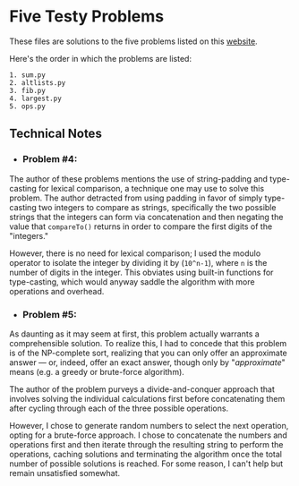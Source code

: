 # Five Testy Problems
These files are solutions to the five problems listed on this [website](https://www.shiftedup.com/2015/05/07/five-programming-problems-every-software-engineer-should-be-able-to-solve-in-less-than-1-hour).

Here's the order in which the problems are listed:

	1. sum.py
	2. altlists.py
	3. fib.py 
	4. largest.py
	5. ops.py

## Technical Notes


- ### Problem #4: 

The author of these problems mentions the use of string-padding and type-casting for lexical comparison, a technique one may use to solve this problem.
The author detracted from using padding in favor of simply type-casting two integers to compare as strings, specifically the two possible strings that
the integers can form via concatenation  and then negating the value that `compareTo()` returns in order to compare the first digits of the "integers."


However, there is no need for lexical comparison; I  used the modulo operator to isolate the integer by dividing it by (`10^n-1`), where
`n` is the number of digits in the integer. This obviates using built-in functions for type-casting, which would anyway saddle
the algorithm with more operations and overhead.   

- ### Problem #5:

As daunting as it may seem at first, this problem actually warrants a comprehensible solution. To realize this, I had to concede that this problem is of the NP-complete sort, realizing that you can only offer an approximate answer — or, indeed, offer an exact answer, though only by  "*approximate*" means (e.g. a greedy or brute-force algorithm).

The author of the problem purveys a divide-and-conquer approach that involves solving the individual calculations first before concatenating them
after cycling through each of the three possible operations.  

However, I chose to generate random numbers to select the next operation, opting for a brute-force approach. I chose to 
concatenate the numbers and operations first and then iterate through the resulting string to perform the operations, caching solutions and
terminating the algorithm once the total number of possible solutions is reached. For some reason, I can't help but remain unsatisfied somewhat.


  
  





